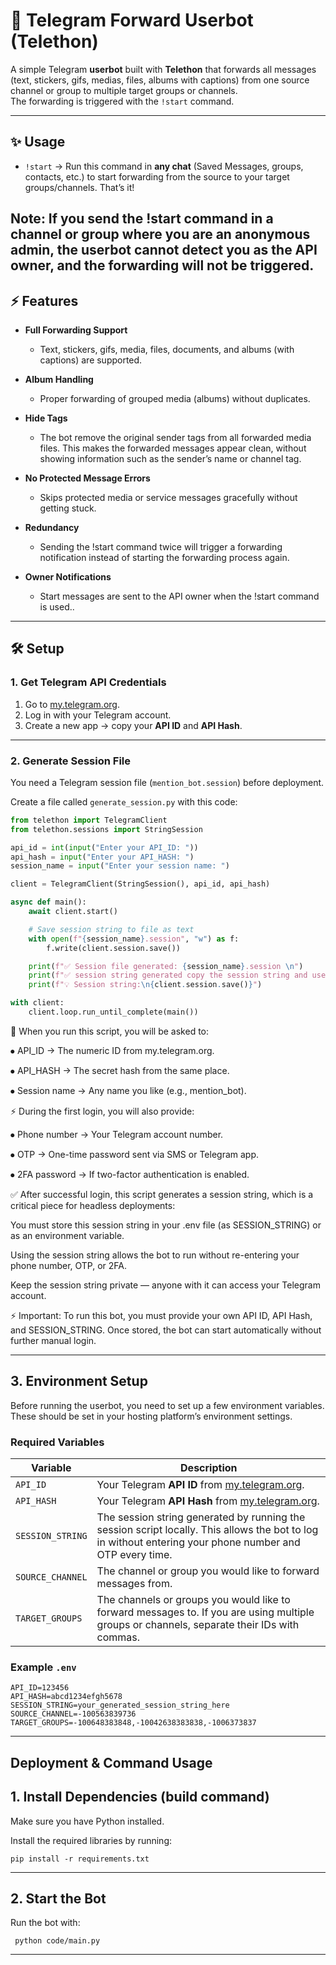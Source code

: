 # 🚀 Telegram Forward Userbot (Telethon)

A simple Telegram **userbot** built with **Telethon** that forwards all messages (text, stickers, gifs, medias, files, albums with captions) from one source channel or group to multiple target groups or channels.  
The forwarding is triggered with the `!start` command.  

---

## ✨ Usage

- `!start` → Run this command in **any chat** (Saved Messages, groups, contacts, etc.) to start forwarding from the source to your target groups/channels. That’s it!
  
Note: If you send the !start command in a channel or group where you are an anonymous admin, the userbot cannot detect you as the API owner, and the forwarding will not be triggered.
---

## ⚡ Features

- **Full Forwarding Support**  
  - Text, stickers, gifs, media, files, documents, and albums (with captions) are supported.  

- **Album Handling**  
  - Proper forwarding of grouped media (albums) without duplicates.  

- **Hide Tags**
  - The bot remove the original sender tags from all forwarded media files. This makes the forwarded messages appear clean, without showing information such as the sender’s name or channel tag. 

- **No Protected Message Errors**  
  - Skips protected media or service messages gracefully without getting stuck.
  
- **Redundancy**
   - Sending the !start command twice will trigger a forwarding notification instead of starting the forwarding process again.
 
- **Owner Notifications**  
  - Start messages are sent to the API owner when the !start command is used..  

---

## 🛠️ Setup

### 1. Get Telegram API Credentials
1. Go to [my.telegram.org](https://my.telegram.org).  
2. Log in with your Telegram account.  
3. Create a new app → copy your **API ID** and **API Hash**.  

---


### 2. Generate Session File
You need a Telegram session file (`mention_bot.session`) before deployment.

Create a file called `generate_session.py` with this code:


```python
from telethon import TelegramClient
from telethon.sessions import StringSession

api_id = int(input("Enter your API_ID: "))
api_hash = input("Enter your API_HASH: ")
session_name = input("Enter your session name: ")

client = TelegramClient(StringSession(), api_id, api_hash)

async def main():
    await client.start()

    # Save session string to file as text
    with open(f"{session_name}.session", "w") as f:
        f.write(client.session.save())

    print(f"✅ Session file generated: {session_name}.session \n")
    print(f"✅ session string generated copy the session string and use it in your environment \n ")
    print(f"💡 Session string:\n{client.session.save()}")

with client:
    client.loop.run_until_complete(main())
```


📝 When you run this script, you will be asked to:

⦁ API_ID → The numeric ID from my.telegram.org.

⦁ API_HASH → The secret hash from the same place.

⦁ Session name → Any name you like (e.g., mention_bot).


⚡ During the first login, you will also provide:

⦁ Phone number → Your Telegram account number.

⦁ OTP → One-time password sent via SMS or Telegram app.

⦁ 2FA password → If two-factor authentication is enabled.


✅ After successful login, this script generates a session string, which is a critical piece for headless deployments:

You must store this session string in your .env file (as SESSION_STRING) or as an environment variable.

Using the session string allows the bot to run without re-entering your phone number, OTP, or 2FA.

Keep the session string private — anyone with it can access your Telegram account.


⚡ Important: To run this bot, you must provide your own API ID, API Hash, and SESSION_STRING. Once stored, the bot can start automatically without further manual login.




---

## 3. Environment Setup

Before running the userbot, you need to set up a few environment variables.  
These should be set in your hosting platform’s environment settings.

### Required Variables

| Variable          | Description                                                                 |
|------------------|-----------------------------------------------------------------------------|
| `API_ID`          | Your Telegram **API ID** from [my.telegram.org](https://my.telegram.org).   |
| `API_HASH`        | Your Telegram **API Hash** from [my.telegram.org](https://my.telegram.org). |
| `SESSION_STRING`  | The session string generated by running the session script locally. This allows the bot to log in without entering your phone number and OTP every time. |
| `SOURCE_CHANNEL`  | The channel or group you would like to forward messages from. |
| `TARGET_GROUPS`   | The channels or groups you would like to forward messages to. If you are using multiple groups or channels, separate their IDs with commas.|

### Example `.env` 

```env
API_ID=123456
API_HASH=abcd1234efgh5678
SESSION_STRING=your_generated_session_string_here
SOURCE_CHANNEL=-100563839736
TARGET_GROUPS=-100648383848,-10042638383838,-1006373837
```

---

##  Deployment & Command Usage

## 1. Install Dependencies (build command)

Make sure you have Python installed.

Install the required libraries by running:

```pip install -r requirements.txt ```

---

## 2. Start the Bot

Run the bot with:

``` python code/main.py```

---
